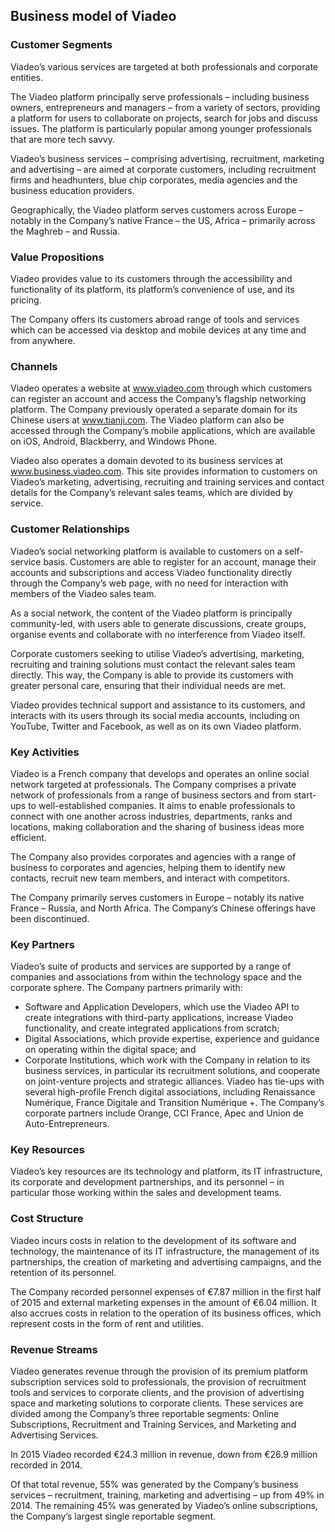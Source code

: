 Business model of Viadeo
------------------------

 ### Customer Segments

 Viadeo’s various services are targeted at both professionals and corporate entities.

 The Viadeo platform principally serve professionals – including business owners, entrepreneurs and managers – from a variety of sectors, providing a platform for users to collaborate on projects, search for jobs and discuss issues. The platform is particularly popular among younger professionals that are more tech savvy.

 Viadeo’s business services – comprising advertising, recruitment, marketing and advertising – are aimed at corporate customers, including recruitment firms and headhunters, blue chip corporates, media agencies and the business education providers.

 Geographically, the Viadeo platform serves customers across Europe – notably in the Company’s native France – the US, Africa – primarily across the Maghreb – and Russia.

 ### Value Propositions

 Viadeo provides value to its customers through the accessibility and functionality of its platform, its platform’s convenience of use, and its pricing.

 The Company offers its customers abroad range of tools and services which can be accessed via desktop and mobile devices at any time and from anywhere.

 ### Channels

 Viadeo operates a website at www.viadeo.com through which customers can register an account and access the Company’s flagship networking platform. The Company previously operated a separate domain for its Chinese users at www.tianji.com. The Viadeo platform can also be accessed through the Company’s mobile applications, which are available on iOS, Android, Blackberry, and Windows Phone.

 Viadeo also operates a domain devoted to its business services at www.business.viadeo.com. This site provides information to customers on Viadeo’s marketing, advertising, recruiting and training services and contact details for the Company’s relevant sales teams, which are divided by service.

 ### Customer Relationships

 Viadeo’s social networking platform is available to customers on a self-service basis. Customers are able to register for an account, manage their accounts and subscriptions and access Viadeo functionality directly through the Company’s web page, with no need for interaction with members of the Viadeo sales team.

 As a social network, the content of the Viadeo platform is principally community-led, with users able to generate discussions, create groups, organise events and collaborate with no interference from Viadeo itself.

 Corporate customers seeking to utilise Viadeo’s advertising, marketing, recruiting and training solutions must contact the relevant sales team directly. This way, the Company is able to provide its customers with greater personal care, ensuring that their individual needs are met.

 Viadeo provides technical support and assistance to its customers, and interacts with its users through its social media accounts, including on YouTube, Twitter and Facebook, as well as on its own Viadeo platform.

 ### Key Activities

 Viadeo is a French company that develops and operates an online social network targeted at professionals. The Company comprises a private network of professionals from a range of business sectors and from start-ups to well-established companies. It aims to enable professionals to connect with one another across industries, departments, ranks and locations, making collaboration and the sharing of business ideas more efficient.

 The Company also provides corporates and agencies with a range of business to corporates and agencies, helping them to identify new contacts, recruit new team members, and interact with competitors.

 The Company primarily serves customers in Europe – notably its native France – Russia, and North Africa. The Company’s Chinese offerings have been discontinued.

 ### Key Partners

 Viadeo’s suite of products and services are supported by a range of companies and associations from within the technology space and the corporate sphere. The Company partners primarily with:

  * Software and Application Developers, which use the Viadeo API to create integrations with third-party applications, increase Viadeo functionality, and create integrated applications from scratch;
 * Digital Associations, which provide expertise, experience and guidance on operating within the digital space; and
 * Corporate Institutions, which work with the Company in relation to its business services, in particular its recruitment solutions, and cooperate on joint-venture projects and strategic alliances.
  Viadeo has tie-ups with several high-profile French digital associations, including Renaissance Numérique, France Digitale and Transition Numérique +. The Company’s corporate partners include Orange, CCI France, Apec and Union de Auto-Entrepreneurs.

 ### Key Resources

 Viadeo’s key resources are its technology and platform, its IT infrastructure, its corporate and development partnerships, and its personnel – in particular those working within the sales and development teams.

 ### Cost Structure

 Viadeo incurs costs in relation to the development of its software and technology, the maintenance of its IT infrastructure, the management of its partnerships, the creation of marketing and advertising campaigns, and the retention of its personnel.

 The Company recorded personnel expenses of €7.87 million in the first half of 2015 and external marketing expenses in the amount of €6.04 million. It also accrues costs in relation to the operation of its business offices, which represent costs in the form of rent and utilities.

 ### Revenue Streams

 Viadeo generates revenue through the provision of its premium platform subscription services sold to professionals, the provision of recruitment tools and services to corporate clients, and the provision of advertising space and marketing solutions to corporate clients. These services are divided among the Company’s three reportable segments: Online Subscriptions, Recruitment and Training Services, and Marketing and Advertising Services.

 In 2015 Viadeo recorded €24.3 million in revenue, down from €26.9 million recorded in 2014.

 Of that total revenue, 55% was generated by the Company’s business services – recruitment, training, marketing and advertising – up from 49% in 2014. The remaining 45% was generated by Viadeo’s online subscriptions, the Company’s largest single reportable segment.